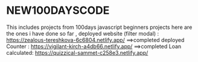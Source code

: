 # NEW100DAYSCODE
This includes projects from 100days javascript beginners projects
here are the ones i have done so far ,
deployed website (filter modal) :  https://zealous-tereshkova-6c6804.netlify.app/  ==>completed
deployed Counter : https://vigilant-kirch-a4db66.netlify.app/ ==>completed
Loan calculated: https://quizzical-sammet-c258e3.netlify.app/
